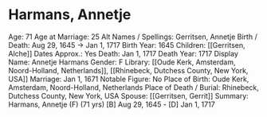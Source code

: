 # Harmans, Annetje

Age: 71
Age at Marriage: 25
Alt Names / Spellings: Gerritsen, Annetje
Birth / Death: Aug 29, 1645 → Jan 1, 1717
Birth Year: 1645
Children: [[Gerritsen, Alche]]
Dates Approx.: Yes
Death: Jan 1, 1717
Death Year: 1717
Display Name: Annetje Harmans
Gender: F
Library: [[Oude Kerk, Amsterdam, Noord-Holland, Netherlands]], [[Rhinebeck, Dutchess County, New York, USA]]
Marriage: Jan 1, 1671
Notable Figure: No
Place of Birth: Oude Kerk, Amsterdam, Noord-Holland, Netherlands
Place of Death / Burial: Rhinebeck, Dutchess County, New York, USA
Spouse: [[Gerritsen, Gerrit]]
Summary: Harmans, Annetje (F) (71 yrs)
[B] Aug 29, 1645 - [D] Jan 1, 1717